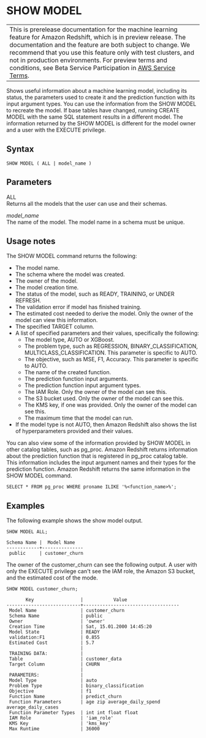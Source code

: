 # SHOW MODEL<a name="r_SHOW_MODEL"></a>


|  | 
| --- |
| This is prerelease documentation for the machine learning feature for Amazon Redshift, which is in preview release\. The documentation and the feature are both subject to change\. We recommend that you use this feature only with test clusters, and not in production environments\. For preview terms and conditions, see Beta Service Participation in [AWS Service Terms](https://aws.amazon.com/service-terms/)\.   | 

Shows useful information about a machine learning model, including its status, the parameters used to create it and the prediction function with its input argument types\. You can use the information from the SHOW MODEL to recreate the model\. If base tables have changed, running CREATE MODEL with the same SQL statement results in a different model\. The information returned by the SHOW MODEL is different for the model owner and a user with the EXECUTE privilege\. 

## Syntax<a name="r_SHOW_MODEL-synopsis"></a>

```
SHOW MODEL ( ALL | model_name )
```

## Parameters<a name="r_SHOW_MODEL-parameters"></a>

ALL   
Returns all the models that the user can use and their schemas\.

 *model\_name*   
The name of the model\. The model name in a schema must be unique\.

## Usage notes<a name="r_SHOW_MODEL_usage_notes"></a>

The SHOW MODEL command returns the following: 
+ The model name\.
+ The schema where the model was created\.
+ The owner of the model\.
+ The model creation time\.
+ The status of the model, such as READY, TRAINING, or UNDER REFRESH\.
+ The validation error if model has finished training\.
+ The estimated cost needed to derive the model\. Only the owner of the model can view this information\.
+ The specified TARGET column\.
+ A list of specified parameters and their values, specifically the following:
  + The model type, AUTO or XGBoost\.
  + The problem type, such as REGRESSION, BINARY\_CLASSIFICATION, MULTICLASS\_CLASSIFICATION\. This parameter is specific to AUTO\.
  + The objective, such as MSE, F1, Accuracy\. This parameter is specific to AUTO\.
  + The name of the created function\.
  + The prediction function input arguments\.
  + The prediction function input argument types\.
  + The IAM Role\. Only the owner of the model can see this\.
  + The S3 bucket used\. Only the owner of the model can see this\.
  + The KMS key, if one was provided\. Only the owner of the model can see this\.
  + The maximum time that the model can run\.
+ If the model type is not AUTO, then Amazon Redshift also shows the list of hyperparameters provided and their values\.

You can also view some of the information provided by SHOW MODEL in other catalog tables, such as pg\_proc\. Amazon Redshift returns information about the prediction function that is registered in pg\_proc catalog table\. This information includes the input argument names and their types for the prediction function\. Amazon Redshift returns the same information in the SHOW MODEL command\.

```
SELECT * FROM pg_proc WHERE proname ILIKE '%<function_name>%';
```

## Examples<a name="r_SHOW_MODEL-examples"></a>

The following example shows the show model output\.

```
SHOW MODEL ALL;

Schema Name |  Model Name
------------+---------------
 public     | customer_churn
```

The owner of the customer\_churn can see the following output\. A user with only the EXECUTE privilege can't see the IAM role, the Amazon S3 bucket, and the estimated cost of the mode\.

```
SHOW MODEL customer_churn;

       Key                 |           Value
---------------------------+-----------------------------------
 Model Name                | customer_churn
 Schema Name               | public
 Owner                     | 'owner'
 Creation Time             | Sat, 15.01.2000 14:45:20
 Model State               | READY
 validation:F1             | 0.855
 Estimated Cost            | 5.7
                           |
 TRAINING DATA:            |
 Table                     | customer_data
 Target Column             | CHURN
                           |
 PARAMETERS:               |
 Model Type                | auto
 Problem Type              | binary_classification
 Objective                 | f1
 Function Name             | predict_churn
 Function Parameters       | age zip average_daily_spend average_daily_cases
 Function Parameter Types  | int int float float
 IAM Role                  | 'iam_role'
 KMS Key                   | 'kms_key'
 Max Runtime               | 36000
```